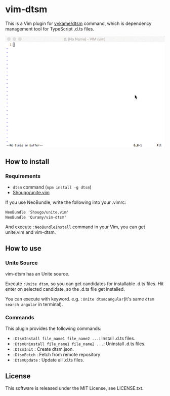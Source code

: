 # vim-dtsm

This is a Vim plugin for [vvkame/dtsm](https://github.com/vvakame/dtsm) command, which is dependency management tool for TypeScript .d.ts files.

![screen](screen.gif)

## How to install
### Requirements

* `dtsm` command (`npm install -g dtsm`)
* [Shougo/unite.vim](https://github.com/Shougo/unite.vim)

If you use NeoBundle, write the following into your .vimrc:

```vim
NeoBundle 'Shougo/unite.vim'
NeoBundle 'Quramy/vim-dtsm'
```

And execute `:NeoBundleInstall` command in your Vim, you can get unite.vim and vim-dtsm.

## How to use
### Unite Source
vim-dtsm has an Unite source.

Execute `:Unite dtsm`, so you can get candidates for installable .d.ts files.
Hit enter on selected candidate, so the .d.ts file get installed.

You can execute with keyword. e.g. `:Unite dtsm:angular`(it's same `dtsm search angular` in terminal).

### Commands
This plugin provides the following commands:

* `:DtsmInstall file_name1 file_name2 ...`: Install .d.ts files.
* `:DtsmUninstall file_name1 file_name2 ...`: Uninstall .d.ts files.
* `:DtsmInit` : Create dtsm.json.
* `:DtsmFetch` : Fetch from remote repository
* `:DtsmUpdate` : Update all .d.ts files.

## License
This software is released under the MIT License, see LICENSE.txt.

